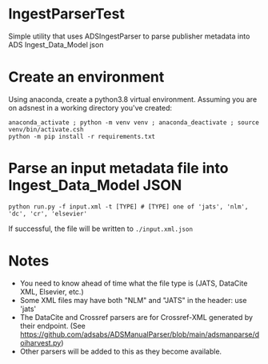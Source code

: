 # IngestParserTest
Simple utility that uses ADSIngestParser to parse publisher metadata into ADS Ingest_Data_Model json


# Create an environment
Using anaconda, create a python3.8 virtual environment.  Assuming you are on adsnest in a working directory you've created:

```
anaconda_activate ; python -m venv venv ; anaconda_deactivate ; source venv/bin/activate.csh
python -m pip install -r requirements.txt
```

# Parse an input metadata file into Ingest_Data_Model JSON

```
python run.py -f input.xml -t [TYPE] # [TYPE] one of 'jats', 'nlm', 'dc', 'cr', 'elsevier'
```

If successful, the file will be written to `./input.xml.json`


# Notes

- You need to know ahead of time what the file type is (JATS, DataCite XML, Elsevier, etc.)
- Some XML files may have both "NLM" and "JATS" in the header: use 'jats'
- The DataCite and Crossref parsers are for Crossref-XML generated by their endpoint. (See https://github.com/adsabs/ADSManualParser/blob/main/adsmanparse/doiharvest.py)
- Other parsers will be added to this as they become available.
